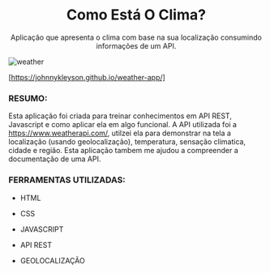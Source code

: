 <h1 align="center"> Como Está O Clima?</h1>

<p align="center">Aplicação que apresenta o clima com base na sua localização consumindo informações de um API.</p>

![weather](https://user-images.githubusercontent.com/72710750/99033842-901c7300-255a-11eb-8b11-2144787146c5.png)

[https://johnnykleyson.github.io/weather-app/]

### **RESUMO:**

Esta aplicação foi criada para treinar conhecimentos em API REST, Javascript e como aplicar ela em algo funcional.
A API utilizada foi a https://www.weatherapi.com/, utilzei ela para demonstrar na tela a localização (usando geolocalização), 
temperatura, sensação climatica, cidade e região. Esta aplicação tambem me ajudou a compreender a documentação de uma API.


### **FERRAMENTAS UTILIZADAS:**

- HTML

- CSS

- JAVASCRIPT

- API REST 

- GEOLOCALIZAÇÃO


